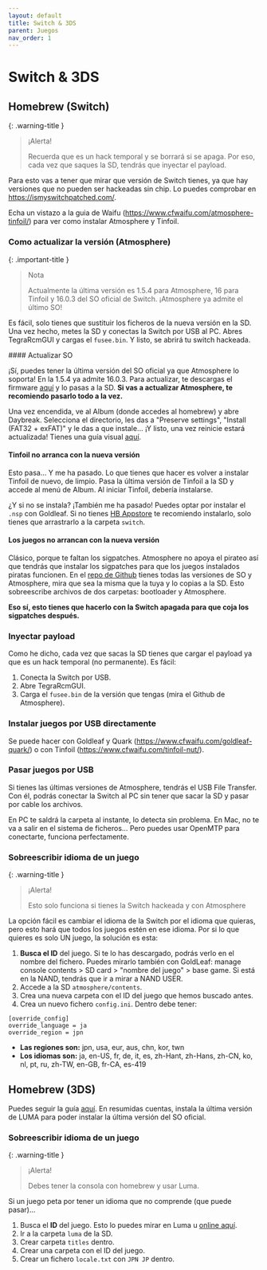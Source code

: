 ```yaml
---
layout: default
title: Switch & 3DS
parent: Juegos
nav_order: 1
---
```


# Switch & 3DS

## Homebrew (Switch)

{: .warning-title }
> ¡Alerta!
>
> Recuerda que es un hack temporal y se borrará si se apaga. Por eso, cada vez que saques la SD, tendrás que inyectar el payload.

Para esto vas a tener que mirar que versión de Switch tienes, ya que hay versiones que no pueden ser hackeadas sin chip. Lo puedes comprobar en https://ismyswitchpatched.com/.

Echa un vistazo a la guia de Waifu (https://www.cfwaifu.com/atmosphere-tinfoil/) para ver como instalar Atmosphere y Tinfoil.

### Como actualizar la versión (Atmosphere)

{: .important-title }
> Nota
>
> Actualmente la última versión es 1.5.4 para Atmosphere, 16 para Tinfoil y 16.0.3 del SO oficial de Switch. ¡Atmosphere ya admite el último SO!

Es fácil, solo tienes que sustituir los ficheros de la nueva versión en la SD. Una vez hecho, metes la SD y conectas la Switch por USB al PC. Abres TegraRcmGUI y cargas el `fusee.bin`. Y listo, se abrirá tu switch hackeada.

#### Actualizar SO

¡Sí, puedes tener la última versión del SO oficial ya que Atmosphere lo soporta! En la 1.5.4 ya admite 16.0.3. Para actualizar, te descargas el firmware [aquí](https://switchscene.org/resources/categories/firmwares-oficiales.7/) y lo pasas a la SD. **Si vas a actualizar Atmosphere, te recomiendo pasarlo todo a la vez.**

Una vez encendida, ve al Album (donde accedes al homebrew) y abre Daybreak. Selecciona el directorio, les das a "Preserve settings", "Install (FAT32 + exFAT)" y le das a que instale… ¡Y listo, una vez reinicie estará actualizada! Tienes una guía visual [aquí](https://switchscene.org/threads/gu%C3%ADa-para-actualizar-el-firmware-de-la-switch-con-daybreak.2663/).

#### Tinfoil no arranca con la nueva versión

Esto pasa… Y me ha pasado. Lo que tienes que hacer es volver a instalar Tinfoil de nuevo, de limpio. Pasa la última versión de Tinfoil a la SD y accede al menú de Album. Al iniciar Tinfoil, debería instalarse.

¿Y si no se instala? ¡También me ha pasado! Puedes optar por instalar el `.nsp` con Goldleaf. Si no tienes [HB Appstore](https://github.com/fortheusers/hb-appstore/releases) te recomiendo instalarlo, solo tienes que arrastrarlo a la carpeta `switch`.

#### Los juegos no arrancan con la nueva versión

Clásico, porque te faltan los sigpatches. Atmosphere no apoya el pirateo así que tendrás que instalar los sigpatches para que los juegos instalados piratas funcionen. En el [repo de Github](https://github.com/THZoria/AtmoPack-Vanilla/releases) tienes todas las versiones de SO y Atmosphere, mira que sea la misma que la tuya y lo copias a la SD. Esto sobreescribe archivos de dos carpetas: bootloader y Atmosphere.

**Eso sí, esto tienes que hacerlo con la Switch apagada para que coja los sigpatches después.**

### Inyectar payload

Como he dicho, cada vez que sacas la SD tienes que cargar el payload ya que es un hack temporal (no permanente). Es fácil:

1. Conecta la Switch por USB.
2. Abre TegraRcmGUI.
3. Carga el `fusee.bin` de la versión que tengas (mira el Github de Atmosphere).

### Instalar juegos por USB directamente

Se puede hacer con Goldleaf y Quark (https://www.cfwaifu.com/goldleaf-quark/) o con Tinfoil (https://www.cfwaifu.com/tinfoil-nut/).

### Pasar juegos por USB

Si tienes las últimas versiones de Atmosphere, tendrás el USB File Transfer. Con él, podrás conectar la Switch al PC sin tener que sacar la SD y pasar por cable los archivos.

En PC te saldrá la carpeta al instante, lo detecta sin problema. En Mac, no te va a salir en el sistema de ficheros… Pero puedes usar OpenMTP para conectarte, funciona perfectamente.

### Sobreescribir idioma de un juego

{: .warning-title }
> ¡Alerta!
>
> Esto solo funciona si tienes la Switch hackeada y con Atmosphere

La opción fácil es cambiar el idioma de la Switch por el idioma que quieras, pero esto hará que todos los juegos estén en ese idioma. Por si lo que quieres es solo UN juego, la solución es esta:

1. **Busca el ID** del juego. Si te lo has descargado, podrás verlo en el nombre del fichero. Puedes mirarlo también con GoldLeaf: manage console contents > SD card > "nombre del juego" > base game. Si está en la NAND, tendrás que ir a mirar a NAND USER.
2. Accede a la SD `atmosphere/contents`.
3. Crea una nueva carpeta con el ID del juego que hemos buscado antes.
4. Crea un nuevo fichero `config.ini`. Dentro debe tener:

```
[override_config] 
override_language = ja 
override_region = jpn
```

- **Las regiones son:** jpn, usa, eur, aus, chn, kor, twn
- **Los idiomas son:** ja, en-US, fr, de, it, es, zh-Hant, zh-Hans, zh-CN, ko, nl, pt, ru, zh-TW, en-GB, fr-CA, es-419

## Homebrew (3DS)

Puedes seguir la guía [aquí](https://3ds.hacks.guide/es_ES/). En resumidas cuentas, instala la última versión de LUMA para poder instalar la última versión del SO oficial.

### Sobreescribir idioma de un juego

{: .warning-title }
> ¡Alerta!
>
> Debes tener la consola con homebrew y usar Luma.

Si un juego peta por tener un idioma que no comprende (que puede pasar)…

1. Busca el **ID** del juego. Esto lo puedes mirar en Luma u [online aquí](http://3dsdb.com/).
2. Ir a la carpeta `luma` de la SD.
3. Crear carpeta `titles` dentro.
4. Crear una carpeta con el ID del juego.
5. Crear un fichero `locale.txt` con `JPN JP` dentro.
